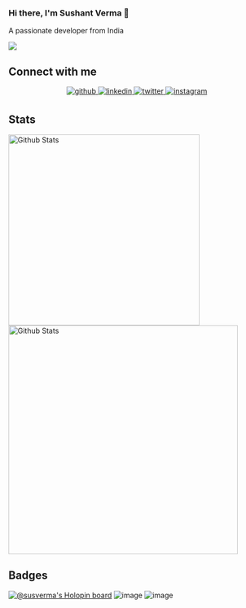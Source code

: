 <!-- ![Image](https://github.com/sushant76s/sushant76s/blob/main/Images/GitHub_Banner2.jpg?raw=true) -->


### Hi there, I'm Sushant Verma 👋

A passionate developer from India

![](https://komarev.com/ghpvc/?username=sushant76s&color=red&label=Visitors)


<!-- ## Coding Profiles 💻
[**HackerRank**](https://www.hackerrank.com/sushant76s) |
[**hackerEarth**](http://www.hackerearth.com/@sushant76s) |
[**GeeksForGeeks**](https://auth.geeksforgeeks.org/user/susverma/profile) |
[**FreeCodeCamp**](https://www.freecodecamp.org/sushant76s) -->
<!-- ## Connect with Me ☎️  -->
<!-- [**LinkedIn**](https://www.linkedin.com/in/sushant76s/) | [**Twitter**](https://twitter.com/sushant76s) | [**Instagram**](https://instagram.com/sushant76s) -->
## Connect with me  
<div align="center">
<a href="https://github.com/sushant76s" target="_blank">
<img src=https://img.shields.io/badge/github-%2324292e.svg?&style=for-the-badge&logo=github&logoColor=white alt=github style="margin-bottom: 5px;" />
</a>
 <a href="https://linkedin.com/in/sushant76s" target="_blank">
<img src=https://img.shields.io/badge/linkedin-%231E77B5.svg?&style=for-the-badge&logo=linkedin&logoColor=white alt=linkedin style="margin-bottom: 5px;" />
</a>
<a href="https://twitter.com/sushant76s" target="_blank">
<img src=https://img.shields.io/badge/twitter-%2300acee.svg?&style=for-the-badge&logo=twitter&logoColor=white alt=twitter style="margin-bottom: 5px;" />
</a>
<a href="https://instagram.com/sushant76s" target="_blank">
<img src=https://img.shields.io/badge/instagram-%23000000.svg?&style=for-the-badge&logo=instagram&logoColor=white alt=instagram style="margin-bottom: 5px;" />
</a>  
</div> 

<!-- For stats -->
## Stats
<!-- ![Sushant's GitHub stats](https://github-readme-stats.vercel.app/api?username=sushant76s&show_icons=true&theme=dark)
[![Top Langs](https://github-readme-stats.vercel.app/api/top-langs/?username=sushant76s&&theme=dark)](https://github.com/susverma/github-readme-stats) -->

<!-- <div style="display: flex; flex-direction: row;">
 <img class="img" src="https://github-readme-stats.vercel.app/api?username=sushant76s&show_icons=true&theme=tokyonight" />
 <img class="img" src="https://github-readme-stats.vercel.app/api/top-langs/?username=sushant76s&theme=tokyonight" />
</div> -->

<div style="display:inline">
<img src="https://github-readme-stats.vercel.app/api/top-langs/?username=sushant76s&layout=compact&theme=tokyonight" alt="Github Stats" width="375px" />
<img src="https://github-readme-stats.vercel.app/api?username=sushant76s&show_icons=true&theme=tokyonight" alt="Github Stats" width="450px" />
</div>

## Badges
[![@susverma's Holopin board](https://holopin.io/api/user/board?user=susverma)](https://holopin.io/@susverma)
![image](https://user-images.githubusercontent.com/60610128/193321706-7b8bfe81-8dba-48c3-a159-7cdf66826d50.png)
![image](https://res.cloudinary.com/practicaldev/image/fetch/s--rX-dH2o3--/c_limit,f_auto,fl_progressive,q_80,w_180/https://dev-to-uploads.s3.amazonaws.com/uploads/badge/badge_image/206/ht-badge.png)




<!-- Code for Activity graph -->
<!-- [![GitHub Activity Graph](https://activity-graph.herokuapp.com/graph?username=susverma&theme=react-dark)](https://github.com/susverma/github-readme-activity-graph) -->


<!-- [![trophy](https://github-profile-trophy.vercel.app/?username=susverma)](https://github.com/ryo-ma/github-profile-trophy) -->

<!-- ![GitHub metrics](https://metrics.lecoq.io/susverma)   -->

<!-- ![GitHub streak stats](https://github-readme-streak-stats.herokuapp.com/?user=susverma)   -->

<!--
**susverma/susverma** is a ✨ _special_ ✨ repository because its `README.md` (this file) appears on your GitHub profile.

Here are some ideas to get you started:

- 🔭 I’m currently working on ...
- 🌱 I’m currently learning ...
- 👯 I’m looking to collaborate on ...
- 🤔 I’m looking for help with ...
- 💬 Ask me about ...
- 📫 How to reach me: ...
- 😄 Pronouns: ...
- ⚡ Fun fact: ...
-->
